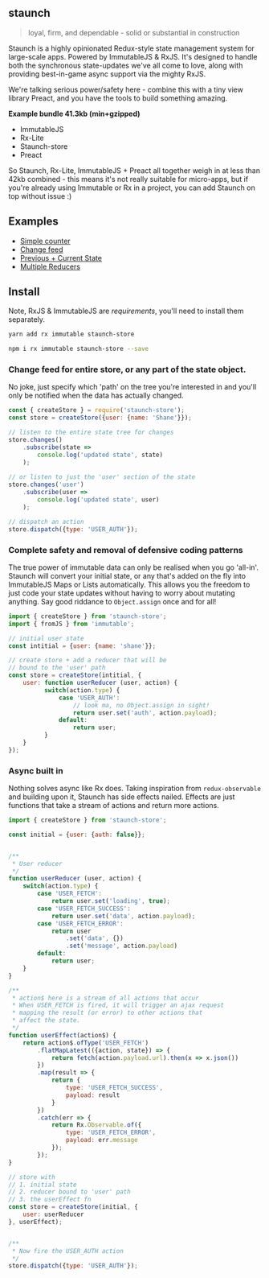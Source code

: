 ## staunch

> loyal, firm, and dependable - solid or substantial in construction

Staunch is a highly opinionated Redux-style state management system for large-scale apps. Powered by 
ImmutableJS & RxJS. It's designed to handle both the synchronous state-updates we've all come to love, along
with providing best-in-game async support via the mighty RxJS.
 
We're talking serious power/safety here - combine this with a tiny view library Preact, and you have the tools
to build something amazing.

**Example bundle 41.3kb (min+gzipped)**

 - ImmutableJS
 - Rx-Lite
 - Staunch-store
 - Preact

So Staunch, Rx-Lite, ImmutableJS + Preact all together weigh in at less than 42kb combined - this means it's 
not really suitable for micro-apps, but if you're already using Immutable or Rx in a project, you can add Staunch
on top without issue :)

## Examples

 - [Simple counter](https://jsfiddle.net/v427t3bo/)
 - [Change feed](https://jsfiddle.net/5wgncryx/)
 - [Previous + Current State](https://jsfiddle.net/k5kyxvgc/)
 - [Multiple Reducers](https://jsfiddle.net/xhzps4z8/)

## Install

Note, RxJS & ImmutableJS are *requirements*, you'll need to install them separately. 

```bash
yarn add rx immutable staunch-store

npm i rx immutable staunch-store --save
```

### Change feed for entire store, or any part of the state object. 
No joke, just specify which 'path' on the tree you're interested in and you'll only be notified
when the data has actually changed.

```js
const { createStore } = require('staunch-store');
const store = createStore({user: {name: 'Shane'}});

// listen to the entire state tree for changes
store.changes()
    .subscribe(state => 
        console.log('updated state', state)
    );
    
// or listen to just the 'user' section of the state
store.changes('user')
    .subscribe(user => 
        console.log('updated state', user)
    );

// dispatch an action
store.dispatch({type: 'USER_AUTH'});
```

### Complete safety and removal of defensive coding patterns
The true power of immutable data can only be realised when you go 'all-in'. Staunch will 
convert your initial state, or any that's added on the fly into ImmutableJS Maps or Lists automatically. 
This allows you the freedom to just code your state updates without having to worry about mutating anything. 
Say good riddance to `Object.assign` once and for all!

```js
import { createStore } from 'staunch-store';
import { fromJS } from 'immutable';

// initial user state
const intitial = {user: {name: 'shane'}};

// create store + add a reducer that will be
// bound to the 'user' path
const store = createStore(intitial, {
    user: function userReducer (user, action) {
          switch(action.type) {
              case 'USER_AUTH':
                  // look ma, no Object.assign in sight!
                  return user.set('auth', action.payload); 
              default:
                  return user;
          }
    }
});
```

### Async built in
Nothing solves async like Rx does. Taking inspiration from `redux-observable` and building upon it, 
Staunch has side effects nailed. Effects are just functions that take a stream of actions
 and return more actions. 


```js
import { createStore } from 'staunch-store';

const initial = {user: {auth: false}};


/**
 * User reducer
 */
function userReducer (user, action) {
    switch(action.type) {
        case 'USER_FETCH':
            return user.set('loading', true);
        case 'USER_FETCH_SUCCESS':
            return user.set('data', action.payload);
        case 'USER_FETCH_ERROR':
            return user
                .set('data', {})
                .set('message', action.payload)
        default:
            return user;
    }
}

/**
 * action$ here is a stream of all actions that occur
 * When USER_FETCH is fired, it will trigger an ajax request 
 * mapping the result (or error) to other actions that
 * affect the state.
 */
function userEffect(action$) {
    return action$.ofType('USER_FETCH')
        .flatMapLatest(({action, state}) => {
            return fetch(action.payload.url).then(x => x.json())
        })
        .map(result => {
            return {
                type: 'USER_FETCH_SUCCESS',
                payload: result
            }
        })
        .catch(err => {
            return Rx.Observable.of({
                type: 'USER_FETCH_ERROR',
                payload: err.message
            });
        });
}

// store with 
// 1. initial state 
// 2. reducer bound to 'user' path
// 3. the userEffect fn
const store = createStore(initial, {
    user: userReducer
}, userEffect);


/**
 * Now fire the USER_AUTH action
 */
store.dispatch({type: 'USER_AUTH'});

```
